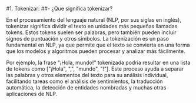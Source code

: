 ﻿
#1. Tokenizar:
##- ¿Que significa tokenizar?

En el procesamiento del lenguaje natural (NLP, por sus siglas en inglés), tokenizar significa dividir el texto en unidades más pequeñas llamadas tokens. Estos tokens suelen ser palabras, pero también pueden incluir signos de puntuación y otros símbolos. La tokenización es un paso fundamental en NLP, ya que permite que el texto se convierta en una forma que los modelos y algoritmos pueden procesar y analizar más fácilmente.

Por ejemplo, la frase "¡Hola, mundo!" tokenizada podría resultar en una lista de tokens como ["¡Hola", ",", "mundo", "!"]. Este proceso ayuda a separar las palabras y otros elementos del texto para su análisis individual, facilitando tareas como el análisis de sentimientos, la traducción automática, la detección de entidades nombradas y muchas otras aplicaciones de NLP.
